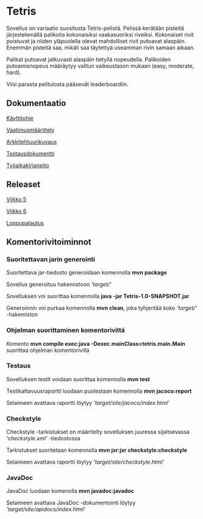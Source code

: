 # Tetris

Sovellus on variaatio suositusta Tetris-pelistä. Pelissä kerätään pisteitä järjestelemällä palikoita kokonaisiksi vaakasuoriksi riveiksi. Kokonaiset rivit poistuvat ja niiden yläpuolella olevat mahdolliset rivit putoavat alaspäin. Enemmän pisteitä saa, mikäli saa täytettyä useamman rivin samaan aikaan.

Palikat putoavat jatkuvasti alaspäin tietyllä nopeudella. Palikoiden putoamisnopeus määräytyy valitun vaikeustason mukaan (easy, moderate, hard).

Viisi parasta pelitulosta pääsevät leaderboardiin.

## Dokumentaatio

[Käyttöohje](https://github.com/Marcestus/ot-harjoitustyo/blob/master/dokumentaatio/kayttoohje.md)

[Vaatimusmäärittely](https://github.com/marcestus/ot-harjoitustyo/blob/master/dokumentaatio/vaatimusmaarittely.md)

[Arkkitehtuurikuvaus](https://github.com/Marcestus/ot-harjoitustyo/blob/master/dokumentaatio/arkkitehtuuri.md)

[Testausdokumentti](https://github.com/Marcestus/ot-harjoitustyo/blob/master/dokumentaatio/testausdokumentti.md)

[Työaikakirjanpito](https://github.com/Marcestus/ot-harjoitustyo/blob/master/dokumentaatio/tuntikirjanpito.md)

## Releaset

[Viikko 5](https://github.com/Marcestus/ot-harjoitustyo/releases/tag/viikko5)

[Viikko 6](https://github.com/Marcestus/ot-harjoitustyo/releases/tag/viikko6)

[Loppupalautus](https://github.com/Marcestus/ot-harjoitustyo/releases/tag/loppupalautus)

## Komentorivitoiminnot

### Suoritettavan jarin generointi

Suoritettava jar-tiedosto generoidaan komennolla **mvn package**

Sovellus generoituu hakemistoon *'target/'*

Sovelluksen voi suorittaa komennolla **java -jar Tetris-1.0-SNAPSHOT.jar**

Generoinnin voi purkaa komennolla **mvn clean**, joka tyhjentää koko *'target/'* -hakemiston

### Ohjelman suorittaminen komentoriviltä

Komento **mvn compile exec:java -Dexec.mainClass=tetris.main.Main** suorittaa ohjelman komentorivillä

### Testaus

Sovelluksen testit voidaan suorittaa komennolla **mvn test**

Testikattavuusraportti luodaan puolestaan komennolla **mvn jacoco:report**

Selaimeen avattava raportti löytyy *'target/site/jacoco/index.html'*

### Checkstyle

Checkstyle -tarkistukset on määritelty sovelluksen juuressa sijaitsevassa *'checkstyle.xml'* -tiedostossa

Tarkistukset suoritetaan komennolla **mvn jxr:jxr checkstyle:checkstyle**

Selaimeen avattava raportti löytyy *'target/site/checkstyle.html'*

### JavaDoc 

JavaDoc luodaan komenolla **mvn javadoc:javadoc**

Selaimeen avattava JavaDoc -dokumentointi löytyy *'target/site/apidocs/index.html'*
